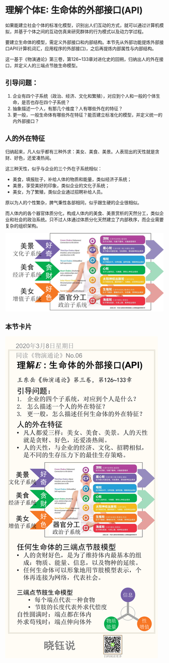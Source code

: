

# 理解个体E: 生命体的外部接口(API)

如果能建立社会个体的标准化模型，识别出人们互动的方式，就可以通过计算机模拟，并基于个体之间的互动仿真来研究群体的行为模式以及动力学过程。

要建立生命体的模型，需定义外部接口和内部结构。本节先从外部功能提炼外部接口API(计算机词汇，应用程序的外部接口)，之后再提炼内部属性与内部结构。

这一基于《物演通论》第三卷，第126~133章对进化史的回朔，归纳出人的外在接口，并定义人的三端点节肢生命模型。

## 引导问题：

1. 企业有四个子系统（政治、经济、文化和繁殖），对应到个人和一般的个体生命，是否也存在四个子系统？
2. 抽象描述一个人，有那几个维度？人有哪些外在的特征？
3. 更一般，一般生命体有哪些外在特征？能否建立标准化的模型，并定义统一的内外部接口？

## 人的外在特征

归纳起来，凡人似乎都有三种外求：美女、美食、美景。人表现出的天性就是贪财、好色，还爱凑热闹。

这三种天性，似乎与企业的三个外在子系统相似：

- 美食，填报肚子，补给人体的物质和能量，类似经济子系统；
- 美景，享受美好的印象，类似企业的文化子系统；
- 美女，为了繁殖，类似企业通过招聘补给人员。

原以为人的个性繁杂，脾气秉性各部相同，似乎跟生硬的企业很相似。

而人体内的各个器官体质分化，构成人体内的美食、美景赏析的天然分工，类似企业和社会的政治系统。只不过人体通过体质分化天然建立了内部秩序，而企业需要复杂的组织架构。



![image-20200319231559239](No.06/image-20200319231559239.png)

## 本节卡片

![No.06](No.06/No.06.png)